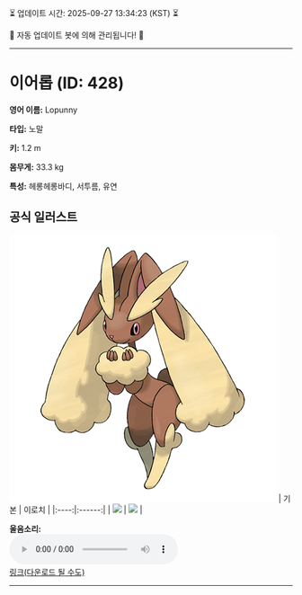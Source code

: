 
⏳ 업데이트 시간: 2025-09-27 13:34:23 (KST) ⏳

🤖 자동 업데이트 봇에 의해 관리됩니다! 🤖

---

# 이어롭 (ID: 428)
**영어 이름:** Lopunny

**타입:** 노말

**키:** 1.2 m

**몸무게:** 33.3 kg

**특성:** 헤롱헤롱바디, 서투름, 유연

## 공식 일러스트
![](https://raw.githubusercontent.com/PokeAPI/sprites/master/sprites/pokemon/other/official-artwork/428.png)
| 기본 | 이로치 |
|:----:|:------:|
| <img src="http://play.pokemonshowdown.com/sprites/ani/lopunny.gif" width="200"> | <img src="http://play.pokemonshowdown.com/sprites/ani-shiny/lopunny.gif" width="200"> |

**울음소리:**<br><audio controls src="https://raw.githubusercontent.com/PokeAPI/cries/main/cries/pokemon/latest/428.ogg"></audio><br> [링크(다운로드 될 수도)](https://raw.githubusercontent.com/PokeAPI/cries/main/cries/pokemon/latest/428.ogg)


---
